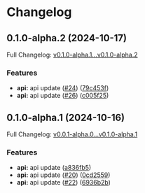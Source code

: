 # Changelog

## 0.1.0-alpha.2 (2024-10-17)

Full Changelog: [v0.1.0-alpha.1...v0.1.0-alpha.2](https://github.com/MpesaFlow/mpesaflow-node/compare/v0.1.0-alpha.1...v0.1.0-alpha.2)

### Features

* **api:** api update ([#24](https://github.com/MpesaFlow/mpesaflow-node/issues/24)) ([79c453f](https://github.com/MpesaFlow/mpesaflow-node/commit/79c453f0af9f775930a37b24b5c9fc530515da23))
* **api:** api update ([#26](https://github.com/MpesaFlow/mpesaflow-node/issues/26)) ([c005f25](https://github.com/MpesaFlow/mpesaflow-node/commit/c005f2535807424faf6667f62d16253c455e2177))

## 0.1.0-alpha.1 (2024-10-16)

Full Changelog: [v0.0.1-alpha.0...v0.1.0-alpha.1](https://github.com/MpesaFlow/mpesaflow-node/compare/v0.0.1-alpha.0...v0.1.0-alpha.1)

### Features

* **api:** api update ([a836fb5](https://github.com/MpesaFlow/mpesaflow-node/commit/a836fb54d19d64788cf383d5a11723ec6b286a17))
* **api:** api update ([#20](https://github.com/MpesaFlow/mpesaflow-node/issues/20)) ([0cd2559](https://github.com/MpesaFlow/mpesaflow-node/commit/0cd2559223d2e2e5ad9a52d8311fbd8cee5e0276))
* **api:** api update ([#22](https://github.com/MpesaFlow/mpesaflow-node/issues/22)) ([6936b2b](https://github.com/MpesaFlow/mpesaflow-node/commit/6936b2b32e6e49ee82be484a2dc5767cdba8cf97))
